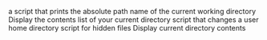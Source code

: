 a script that prints the absolute path name of the current working directory
Display the contents list of your current directory
script that changes a user home directory
script for hidden files
Display current directory contents
